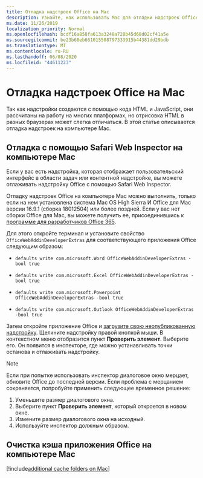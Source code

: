 ```yaml
---
title: Отладка надстроек Office на Mac
description: Узнайте, как использовать Mac для отладки надстроек Office
ms.date: 11/26/2019
localization_priority: Normal
ms.openlocfilehash: bcdf16a858fa613a3248a728b45d68d02cf41a5e
ms.sourcegitcommit: be23b68eb661015508797333915b44381dd29bdb
ms.translationtype: MT
ms.contentlocale: ru-RU
ms.lasthandoff: 06/08/2020
ms.locfileid: "44611223"
---
```

# <a name="debug-office-add-ins-on-a-mac"></a>Отладка надстроек Office на Mac

Так как надстройки создаются с помощью кода HTML и JavaScript, они рассчитаны на работу на многих платформах, но отрисовка HTML в разных браузерах может слегка отличаться. В этой статье описывается отладка надстроек на компьютере Mac.

## <a name="debugging-with-safari-web-inspector-on-a-mac"></a>Отладка с помощью Safari Web Inspector на компьютере Mac

Если у вас есть надстройка, которая отображает пользовательский интерфейс в области задач или контентной надстройке, вы можете отлаживать надстройку Office с помощью Safari Web Inspector.

Отладку надстроек Office на компьютере Mac можно выполнить, только если на нем установлена система Mac OS High Sierra И Office для Mac версии 16.9.1 (сборка 18012504) или более поздней. Если у вас нет сборки Office для Mac, вы можете получить ее, присоединившись к [программе для разработчиков Office 365](https://developer.microsoft.com/office/dev-program).

Для этого откройте терминал и установите свойство `OfficeWebAddinDeveloperExtras` для соответствующего приложения Office следующим образом:

- `defaults write com.microsoft.Word OfficeWebAddinDeveloperExtras -bool true`

- `defaults write com.microsoft.Excel OfficeWebAddinDeveloperExtras -bool true`

- `defaults write com.microsoft.Powerpoint OfficeWebAddinDeveloperExtras -bool true`

- `defaults write com.microsoft.Outlook OfficeWebAddinDeveloperExtras -bool true`

Затем откройте приложение Office и [загрузите свою неопубликованную надстройку](sideload-an-office-add-in-on-ipad-and-mac.md). Щелкните надстройку правой кнопкой мыши. В контекстном меню отобразится пункт **Проверить элемент**. Выберите его. Он появится в инспекторе, где можно устанавливать точки останова и отлаживать надстройку.

> [!NOTE]
> Если при попытке использовать инспектор диалоговое окно мерцает, обновите Office до последней версии. Если проблема с мерцанием сохраняется, попробуйте применить следующее временное решение:
> 1. Уменьшите размер диалогового окна.
> 2. Выберите пункт **Проверить элемент**, который откроется в новом окне.
> 3. Измените размер диалогового окна на исходный.
> 4. Используйте инспектор должным образом.

## <a name="clearing-the-office-applications-cache-on-a-mac"></a>Очистка кэша приложения Office на компьютере Mac

[!include[additional cache folders on Mac](../includes/mac-cache-folders.md)]
